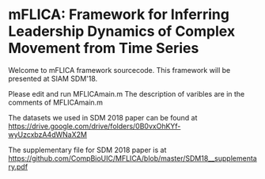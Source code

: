 # mFLICA: Framework for Inferring Leadership Dynamics of  Complex Movement  from Time Series

Welcome to mFLICA framework sourcecode. This framework will be presented at SIAM SDM'18.

Please edit and run MFLICAmain.m 
The description of varibles are in the comments of MFLICAmain.m  

The datasets we used in SDM 2018 paper can be found at https://drive.google.com/drive/folders/0B0vxOhKYf-wyUzcxbzA4dWNaX2M

The supplementary file for SDM 2018 paper is at https://github.com/CompBioUIC/MFLICA/blob/master/SDM18__supplementary.pdf
